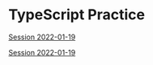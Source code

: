 # TypeScript Practice

[Session 2022-01-19](https://github.com/etienne-sandbox/typescript-practice/tree/session/2022-01-19)

[Session 2022-01-19](https://github.com/etienne-sandbox/typescript-practice/tree/session/2022-02-14)
